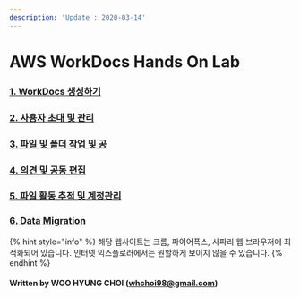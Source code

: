 ```yaml
---
description: 'Update : 2020-03-14'
---
```


# AWS WorkDocs Hands On Lab

### [1. WorkDocs 생성하기](1.workdocs_start/)

### [2. 사용자 초대 및 관리 ](2.invite_mgmt.md)

### [3. 파일 및 폴더 작업 및 공](3.file_folder.md) 

### [4. 의견 및 공동 편집](4.file_folder_share.md)

### [5. 파일 활동 추적 및 계정관리](5.collobo.md)

### [6. Data Migration](6.approval.md)

{% hint style="info" %}
해당 웹사이트는 크롬, 파이어폭스, 사파리 웹 브라우저에 최적화되어 있습니다.  인터넷 익스플로러에서는 원할하게 보이지 않을 수 있습니다.
{% endhint %}

#### Written by WOO HYUNG CHOI \([whchoi98@gmail.com](mailto:whchoi98@gmail.com)\)



